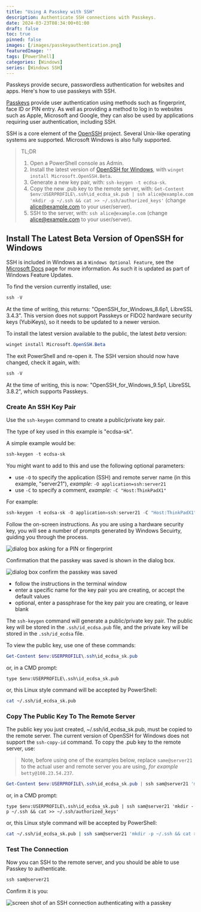 ```yaml
---
title: "Using A Passkey with SSH"
description: Authenticate SSH connections with Passkeys. 
date: 2024-03-23T08:34:00+01:00
draft: false
toc: true
pinned: false
images: [/images/passkeyauthentication.png]
featuredImage: ''
tags: [PowerShell]
categories: [Windows]
series: [Windows SSH]
---
```


Passkeys provide secure, passwordless authentication for websites and apps.  Here's how to use passkeys with SSH.

<!--more-->

[Passkeys](https://fidoalliance.org/passkeys/) provide user authentication using methods such as fingerprint, face ID or PIN entry.  As well as providing a method to log in to websites such as Apple, Microsoft and Google, they can also be used by applications requiring user authentication, including SSH.

SSH is a core element of the [OpenSSH](https://www.openssh.com/) project.  Several Unix-like operating systems are supported. Microsoft Windows is also fully supported.

> TL;DR
> 1. Open a PowerShell console as Admin.
> 1. Install the latest version of [OpenSSH for Windows](https://github.com/PowerShell/Win32-OpenSSH/wiki/Install-Win32-OpenSSH-Using-MSI), with `winget install Microsoft.OpenSSH.Beta`.
> 1. Generate a new key pair, with: `ssh-keygen -t ecdsa-sk`.
> 1. Copy the new .pub key to the remote server, with: `Get-Content $env:USERPROFILE\.ssh\id_ecdsa_sk.pub | ssh alice@example.com 'mkdir -p ~/.ssh && cat >> ~/.ssh/authorized_keys'` (change alice@example.com to your user/server).
> 1. SSH to the server, with: `ssh alice@example.com` (change alice@example.com to your user/server).

## Install The Latest Beta Version of OpenSSH for Windows

SSH is included in Windows as a `Windows Optional Feature`, see the [Microsoft Docs](https://docs.microsoft.com/en-us/windows-server/administration/openssh/openssh_install_firstuse) page for more information.  As such it is updated as part of Windows Feature Updates. 

To find the version currently installed, use:

```PowerShell
ssh -V
```

At the time of writing, this returns: "OpenSSH_for_Windows_8.6p1, LibreSSL 3.4.3".  This version does not support Passkeys or FIDO2 hardware security keys (YubiKeys), so it needs to be updated to a newer version.

To install the latest version available to the public, the latest *beta* version:

```PowerShell
winget install Microsoft.OpenSSH.Beta
```

The exit PowerShell and re-open it. The SSH version should now have changed, check it again, with:

```PowerShell
ssh -V
```

At the time of writing, this is now: "OpenSSH_for_Windows_9.5p1, LibreSSL 3.8.2", which supports Passkeys.

### Create An SSH Key Pair

Use the `ssh-keygen` command to create a public/private key pair. 

The type of key used in this example is "ecdsa-sk". 

A simple example would be:

```PowerShell
ssh-keygen -t ecdsa-sk
```

You might want to add to this and use the following optional parameters:

- use `-O` to specify the application (SSH) and remote server name (in this example, "server21"), *example:* `-O application=ssh:server21`
- use `-C` to specify a comment, *example:* `-C "Host:ThinkPadX1"`

For example:

```PowerShell
ssh-keygen -t ecdsa-sk -O application=ssh:server21 -C "Host:ThinkPadX1"
```

Follow the on-screen instructions. As you are using a hardware security key, you will see a number of prompts generated by Windows Secuirty, guiding you through the process.

![dialog box asking for a PIN or fingerprint](passkeycreation.png "Making sure it's you")

Confirmation that the passkey was saved is shown in the dialog box.

![dialog box confirm the passkey was saved](passkeysaved.png "confirmation message")

- follow the instructions in the terminal window
- enter a specific name for the key pair you are creating, or accept the default values
- optional, enter a passphrase for the key pair you are creating, or leave blank

The `ssh-keygen` command will generate a public/private key pair.  The public key will be stored in the `.ssh/id_ecdsa.pub` file, and the private key will be stored in the `.ssh/id_ecdsa` file.

To view the public key, use one of these commands:

```PowerShell
Get-Content $env:USERPROFILE\.ssh\id_ecdsa_sk.pub
```

or, in a CMD prompt:

```Batchfile
type $env:USERPROFILE\.ssh\id_ecdsa_sk.pub
```

or, this Linux style command will be accepted by PowerShell:

```Bash
cat ~/.ssh/id_ecdsa_sk.pub
```

### Copy The Public Key To The Remote Server

The public key you just created, ~/.ssh/id_ecdsa_sk.pub, must be copied to the remote server. The current version of OpenSSH for Windows does not support the `ssh-copy-id` command. To copy the .pub key to the remote server, use:

> Note, before using one of the examples below, replace `same@server21` to the actual user and remote server you are using, *for example* `betty@108.23.54.237`.
    
```PowerShell
Get-Content $env:USERPROFILE\.ssh\id_ecdsa_sk.pub | ssh sam@server21 'mkdir -p ~/.ssh && cat >> ~/.ssh/authorized_keys'
```

or, in a CMD prompt:

```Batchfile
type $env:USERPROFILE\.ssh\id_ecdsa_sk.pub | ssh sam@server21 'mkdir -p ~/.ssh && cat >> ~/.ssh/authorized_keys'
```

or, this Linux style command will be accepted by PowerShell:

```Bash
cat ~/.ssh/id_ecdsa_sk.pub | ssh sam@server21 'mkdir -p ~/.ssh && cat >> ~/.ssh/authorized_keys'
```

### Test The Connection

Now you can SSH to the remote server, and you should be able to use Passkey to authenticate.

```PowerShell
ssh sam@server21
```

Confirm it is you:

![screen shot of an SSH connection authenticating with a passkey](passkeyauthentication.png "Making sure it's you")